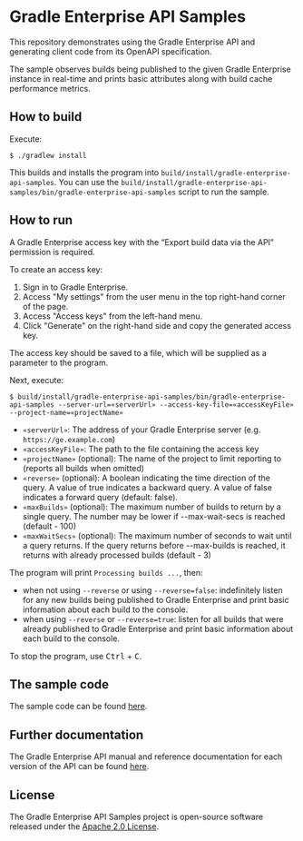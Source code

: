 # Gradle Enterprise API Samples

This repository demonstrates using the Gradle Enterprise API and generating client code from its OpenAPI specification.

The sample observes builds being published to the given Gradle Enterprise instance in real-time and prints basic attributes along with build cache performance metrics.

## How to build

Execute:

```
$ ./gradlew install
```

This builds and installs the program into `build/install/gradle-enterprise-api-samples`.
You can use the `build/install/gradle-enterprise-api-samples/bin/gradle-enterprise-api-samples` script to run the sample.

## How to run

A Gradle Enterprise access key with the “Export build data via the API” permission is required.

To create an access key:

1. Sign in to Gradle Enterprise.
2. Access "My settings" from the user menu in the top right-hand corner of the page.
3. Access "Access keys" from the left-hand menu.
4. Click "Generate" on the right-hand side and copy the generated access key.

The access key should be saved to a file, which will be supplied as a parameter to the program.

Next, execute:

```
$ build/install/gradle-enterprise-api-samples/bin/gradle-enterprise-api-samples --server-url=«serverUrl» --access-key-file=«accessKeyFile» --project-name=«projectName»
```

- `«serverUrl»`: The address of your Gradle Enterprise server (e.g. `https://ge.example.com`)
- `«accessKeyFile»`: The path to the file containing the access key
- `«projectName»` (optional): The name of the project to limit reporting to (reports all builds when omitted)
- `«reverse»` (optional): A boolean indicating the time direction of the query. A value of true indicates a backward query. A value of false indicates a forward query (default: false).
- `«maxBuilds»` (optional): The maximum number of builds to return by a single query. The number may be lower if --max-wait-secs is reached (default - 100)
- `«maxWaitSecs»` (optional): The maximum number of seconds to wait until a query returns. If the query returns before --max-builds is reached, it returns with already processed builds (default - 3)

The program will print `Processing builds ...`, then:
- when not using `--reverse` or using `--reverse=false`: indefinitely listen for any new builds being published to Gradle Enterprise and print basic information about each build to the console.
- when using `--reverse` or `--reverse=true`: listen for all builds that were already published to Gradle Enterprise and print basic information about each build to the console.

To stop the program, use <kbd>Ctrl</kbd> + <kbd>C</kbd>.

## The sample code

The sample code can be found [here](https://github.com/gradle/gradle-enterprise-api-samples/blob/main/src/main/java/com/gradle/enterprise/api).

## Further documentation

The Gradle Enterprise API manual and reference documentation for each version of the API can be found [here](https://docs.gradle.com/enterprise/api-manual).


## License

The Gradle Enterprise API Samples project is open-source software released under the [Apache 2.0 License][apache-license].

[apache-license]: https://www.apache.org/licenses/LICENSE-2.0.html

